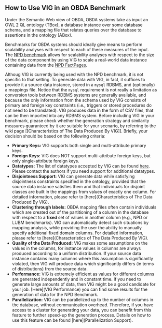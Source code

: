 How to Use VIG in an OBDA Benchmark
---

Under the Semantic Web view of OBDA, OBDA systems take as input an OWL 2 QL ontology (TBox), a database instance over some database schema, and a mapping file that relates queries over the database to assertions in the ontology (ABox). 

Benchmarks for OBDA systems should ideally give means to perform scalability analyses with respect to each of these measures of the input. The [NPD benchmark](https://github.com/ontop/npd-benchmark) allows for scalability analyses with respect to the size of the data component by using VIG to scale a real-world data instance containing data from the [NPD FactPages](http://factpages.npd.no/factpages/).

Althoug VIG is currently being used with the NPD benchmark, it is not specific to that setting. To generate data with VIG, in fact, it suffices to provide it a source data instance, stored in a `mysql` RDBMS, and (optionally) a mappings file. Notice that the `mysql` requirement is not really a limitation as conversion tools between RDBMS systems are generally available, and because the only information from the schema used by VIG consists of primary and foreign key constraints (i.e., triggers or stored procedures do not need to be translated). VIG produces data in the form of CSV files, that can be then imported into any RDBMS system. Before including VIG in your benchmark, please check whether the generation strategy and similarity measures guaranteed by it are suitable for your scenario, by referring to the wiki page [[Characteristics of The Data Produced By VIG]]. Briefly, your decision should be based on the following criteria:

* **Primary Keys:** VIG supports both single and multi-attribute primary keys.
* **Foreign Keys:** VIG does NOT support multi-attribute foreign keys, but only single-attribute foreign keys.
* **Datatypes:** The list of datatypes accepted by VIG can be found [here](https://github.com/ontop/vig/wiki/Supported-Datatypes). Please contact the authors if you need support for additional datatypes.
* **Disjointness Support:** VIG can generate data while satisfying disjointness constraints specified in the ontology, provided that the source data instance satisfies them and that individuals for disjoint classes are built in the mappings from values of exactly one column. For detailed information, please refer to [here](Characteristics of The Data Produced By VIG).
* **Clustering through labels:** OBDA mapping files often contain individuals which are created out of the partitioning of a column in the database with respect to a **fixed** set of values in another column (e.g., NPD or LUBM benchmarks). VIG can automatically detect such situations by mapping analysis, while providing the user the  ability to manually specify additional fixed domain columns. For detailed information, please refer to [here](Characteristics of The Data Produced By VIG). 
* **Quality of the Data Produced:** VIG makes some assumptions on the values in the columns, for instance values in columns are always produced according to a uniform distribution. If your source data instance contains many columns where this assumption is significantly violated, then VIG will produce data which significantly differs (in terms of distributions) from the source data.
* **Performance:** VIG is extremely efficient as values for different columns are generated independently and in constant time. If you need to generate large amounts of data, then VIG might be a good candidate for your job. [Here](VIG Performance) you can find some results for the generation of data for the NPD Benchmark.
* **Parallelization:** VIG can be parallelized up to the number of columns in the database, without communication overhead. Therefore, if you have access to a cluster for generating your data, you can benefit from this feature to further speed-up the generation process. Details on how to use this feature can be found [here](Parallelization Support).
